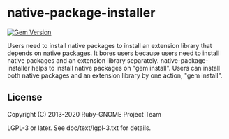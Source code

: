 # native-package-installer

[![Gem Version](https://badge.fury.io/rb/native-package-installer.svg)](https://badge.fury.io/rb/native-package-installer)

Users need to install native packages to install an extension library
that depends on native packages. It bores users because users need to
install native packages and an extension library separately.
native-package-installer helps to install native packages on "gem install".
Users can install both native packages and an extension library by one action,
"gem install".

## License

Copyright (C) 2013-2020  Ruby-GNOME Project Team

LGPL-3 or later. See doc/text/lgpl-3.txt for details.
